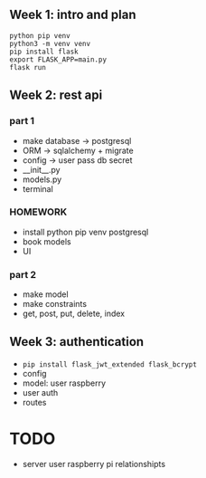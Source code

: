 ## Week 1: intro and plan
```
python pip venv
python3 -m venv venv
pip install flask
export FLASK_APP=main.py
flask run
```
## Week 2: rest api
### part 1
* make database -> postgresql
* ORM -> sqlalchemy + migrate
* config -> user pass db secret 
* \_\_init__.py
* models.py
* terminal

### HOMEWORK
* install python pip venv postgresql
* book models
* UI

### part 2
* make model
* make constraints
* get, post, put, delete, index

## Week 3: authentication
* `pip install flask_jwt_extended flask_bcrypt`
* config
* model: user raspberry
* user auth
* routes


# TODO
* server user raspberry pi relationshipts



